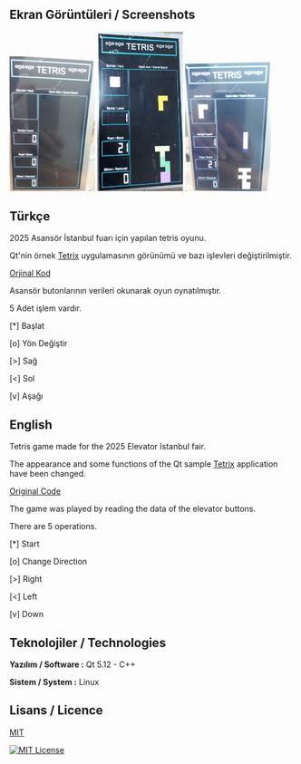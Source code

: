 
## Ekran Görüntüleri / Screenshots

<img src="https://github.com/BayramYARIM/elevator-tetris/blob/main/screenshot/screen0.jpg" width="30%" height="30%">

<img src="https://github.com/BayramYARIM/elevator-tetris/blob/main/screenshot/screen1.jpg" width="30%" height="30%">

<img src="https://github.com/BayramYARIM/elevator-tetris/blob/main/screenshot/screen2.jpg" width="30%" height="30%">


## Türkçe

2025 Asansör İstanbul fuarı için yapılan tetris oyunu.

Qt'nin örnek [Tetrix](https://doc.qt.io/qt-5/qtwidgets-widgets-tetrix-example.html)  uygulamasının görünümü ve bazı işlevleri değiştirilmiştir.

[Orjinal Kod](https://code.qt.io/cgit/qt/qtbase.git/tree/examples/widgets/widgets/tetrix?h=5.15)

Asansör butonlarının verileri okunarak oyun oynatılmıştır.

5 Adet işlem vardır. 

[*] Başlat

[o] Yön Değiştir

[>] Sağ 

[<] Sol 

[v] Aşağı 
  

## English

Tetris game made for the 2025 Elevator Istanbul fair.

The appearance and some functions of the Qt sample [Tetrix](https://doc.qt.io/qt-5/qtwidgets-widgets-tetrix-example.html) application have been changed.

[Original Code](https://code.qt.io/cgit/qt/qtbase.git/tree/examples/widgets/widgets/tetrix?h=5.15)

The game was played by reading the data of the elevator buttons.

There are 5 operations.

[*] Start

[o] Change Direction

[>] Right

[<] Left

[v] Down
## Teknolojiler / Technologies

**Yazılım / Software :** Qt 5.12 - C++

**Sistem / System :** Linux

  
## Lisans / Licence

[MIT](https://choosealicense.com/licenses/mit/)

[![MIT License](https://img.shields.io/badge/License-MIT-green.svg)](https://choosealicense.com/licenses/mit/)

  
